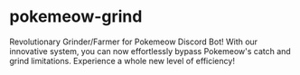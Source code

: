 # pokemeow-grind
Revolutionary Grinder/Farmer for Pokemeow Discord Bot! With our innovative system, you can now effortlessly bypass Pokemeow's catch and grind limitations. Experience a whole new level of efficiency!
